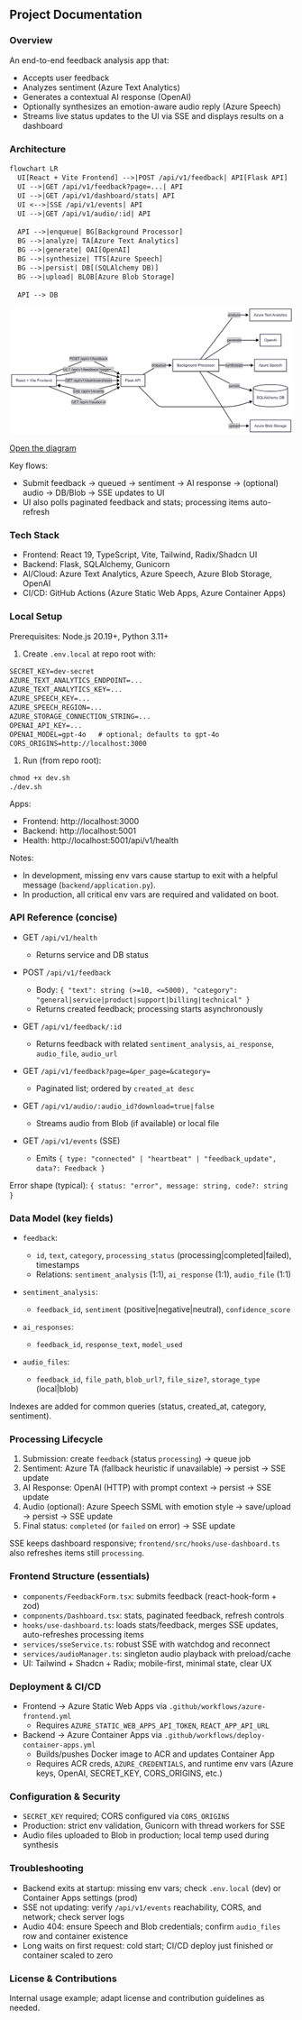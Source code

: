 ## Project Documentation

### Overview

An end-to-end feedback analysis app that:

- Accepts user feedback
- Analyzes sentiment (Azure Text Analytics)
- Generates a contextual AI response (OpenAI)
- Optionally synthesizes an emotion-aware audio reply (Azure Speech)
- Streams live status updates to the UI via SSE and displays results on a dashboard

### Architecture

```mermaid
flowchart LR
  UI[React + Vite Frontend] -->|POST /api/v1/feedback| API[Flask API]
  UI -->|GET /api/v1/feedback?page=...| API
  UI -->|GET /api/v1/dashboard/stats| API
  UI <-->|SSE /api/v1/events| API
  UI -->|GET /api/v1/audio/:id| API

  API -->|enqueue| BG[Background Processor]
  BG -->|analyze| TA[Azure Text Analytics]
  BG -->|generate| OAI[OpenAI]
  BG -->|synthesize| TTS[Azure Speech]
  BG -->|persist| DB[(SQLAlchemy DB)]
  BG -->|upload| BLOB[Azure Blob Storage]

  API --> DB
```

![Architecture Diagram](https://github.com/NeilMisra99/basf-feedback-analysis/blob/f7e25f01290f91dec126f01c3ac14c1d7422ceae/docs/architecture-diagram.png?raw=1)

[Open the diagram](https://github.com/NeilMisra99/basf-feedback-analysis/blob/f7e25f01290f91dec126f01c3ac14c1d7422ceae/docs/architecture-diagram.png?raw=1)

Key flows:

- Submit feedback → queued → sentiment → AI response → (optional) audio → DB/Blob → SSE updates to UI
- UI also polls paginated feedback and stats; processing items auto-refresh

### Tech Stack

- Frontend: React 19, TypeScript, Vite, Tailwind, Radix/Shadcn UI
- Backend: Flask, SQLAlchemy, Gunicorn
- AI/Cloud: Azure Text Analytics, Azure Speech, Azure Blob Storage, OpenAI
- CI/CD: GitHub Actions (Azure Static Web Apps, Azure Container Apps)

### Local Setup

Prerequisites: Node.js 20.19+, Python 3.11+

1. Create `.env.local` at repo root with:

```
SECRET_KEY=dev-secret
AZURE_TEXT_ANALYTICS_ENDPOINT=...
AZURE_TEXT_ANALYTICS_KEY=...
AZURE_SPEECH_KEY=...
AZURE_SPEECH_REGION=...
AZURE_STORAGE_CONNECTION_STRING=...
OPENAI_API_KEY=...
OPENAI_MODEL=gpt-4o   # optional; defaults to gpt-4o
CORS_ORIGINS=http://localhost:3000
```

1. Run (from repo root):

```
chmod +x dev.sh
./dev.sh
```

Apps:

- Frontend: http://localhost:3000
- Backend: http://localhost:5001
- Health: http://localhost:5001/api/v1/health

Notes:

- In development, missing env vars cause startup to exit with a helpful message (`backend/application.py`).
- In production, all critical env vars are required and validated on boot.

### API Reference (concise)

- GET `/api/v1/health`
  - Returns service and DB status

- POST `/api/v1/feedback`
  - Body: `{ "text": string (>=10, <=5000), "category": "general|service|product|support|billing|technical" }`
  - Returns created feedback; processing starts asynchronously

- GET `/api/v1/feedback/:id`
  - Returns feedback with related `sentiment_analysis`, `ai_response`, `audio_file`, `audio_url`

- GET `/api/v1/feedback?page=&per_page=&category=`
  - Paginated list; ordered by `created_at desc`

- GET `/api/v1/audio/:audio_id?download=true|false`
  - Streams audio from Blob (if available) or local file

- GET `/api/v1/events` (SSE)
  - Emits `{ type: "connected" | "heartbeat" | "feedback_update", data?: Feedback }`

Error shape (typical): `{ status: "error", message: string, code?: string }`

### Data Model (key fields)

- `feedback`:
  - `id`, `text`, `category`, `processing_status` (processing|completed|failed), timestamps
  - Relations: `sentiment_analysis` (1:1), `ai_response` (1:1), `audio_file` (1:1)

- `sentiment_analysis`:
  - `feedback_id`, `sentiment` (positive|negative|neutral), `confidence_score`

- `ai_responses`:
  - `feedback_id`, `response_text`, `model_used`

- `audio_files`:
  - `feedback_id`, `file_path`, `blob_url?`, `file_size?`, `storage_type` (local|blob)

Indexes are added for common queries (status, created_at, category, sentiment).

### Processing Lifecycle

1. Submission: create `feedback` (status `processing`) → queue job
2. Sentiment: Azure TA (fallback heuristic if unavailable) → persist → SSE update
3. AI Response: OpenAI (HTTP) with prompt context → persist → SSE update
4. Audio (optional): Azure Speech SSML with emotion style → save/upload → persist → SSE update
5. Final status: `completed` (or `failed` on error) → SSE update

SSE keeps dashboard responsive; `frontend/src/hooks/use-dashboard.ts` also refreshes items still `processing`.

### Frontend Structure (essentials)

- `components/FeedbackForm.tsx`: submits feedback (react-hook-form + zod)
- `components/Dashboard.tsx`: stats, paginated feedback, refresh controls
- `hooks/use-dashboard.ts`: loads stats/feedback, merges SSE updates, auto-refreshes processing items
- `services/sseService.ts`: robust SSE with watchdog and reconnect
- `services/audioManager.ts`: singleton audio playback with preload/cache
- UI: Tailwind + Shadcn + Radix; mobile-first, minimal state, clear UX

### Deployment & CI/CD

- Frontend → Azure Static Web Apps via `.github/workflows/azure-frontend.yml`
  - Requires `AZURE_STATIC_WEB_APPS_API_TOKEN`, `REACT_APP_API_URL`
- Backend → Azure Container Apps via `.github/workflows/deploy-container-apps.yml`
  - Builds/pushes Docker image to ACR and updates Container App
  - Requires ACR creds, `AZURE_CREDENTIALS`, and runtime env vars (Azure keys, OpenAI, SECRET_KEY, CORS_ORIGINS, etc.)

### Configuration & Security

- `SECRET_KEY` required; CORS configured via `CORS_ORIGINS`
- Production: strict env validation, Gunicorn with thread workers for SSE
- Audio files uploaded to Blob in production; local temp used during synthesis

### Troubleshooting

- Backend exits at startup: missing env vars; check `.env.local` (dev) or Container Apps settings (prod)
- SSE not updating: verify `/api/v1/events` reachability, CORS, and network; check server logs
- Audio 404: ensure Speech and Blob credentials; confirm `audio_files` row and container existence
- Long waits on first request: cold start; CI/CD deploy just finished or container scaled to zero

### License & Contributions

Internal usage example; adapt license and contribution guidelines as needed.
